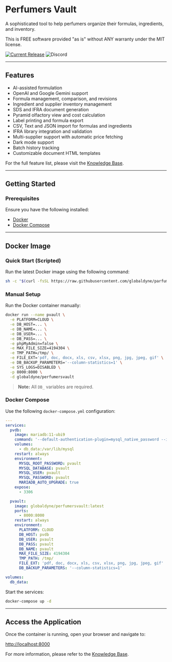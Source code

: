 # Perfumers Vault

A sophisticated tool to help perfumers organize their formulas, ingredients, and inventory.

This is FREE software provided "as is" without ANY warranty under the MIT license.

[![Current Release](https://img.shields.io/github/v/release/globaldyne/parfumvault.svg "Current Release")](https://github.com/globaldyne/parfumvault/releases/latest) ![Discord](https://img.shields.io/discord/1238069309356638217)

---

## Features

* AI-assisted formulation
* OpenAI and Google Gemini support
* Formula management, comparison, and revisions
* Ingredient and supplier inventory management
* SDS and IFRA document generation
* Pyramid olfactory view and cost calculation
* Label printing and formula export
* CSV, Text and JSON import for formulas and ingredients
* IFRA library integration and validation
* Multi-supplier support with automatic price fetching
* Dark mode support
* Batch history tracking
* Customizable document HTML templates

For the full feature list, please visit the [Knowledge Base](https://www.perfumersvault.com/knowledge-base/).

---

## Getting Started

### Prerequisites

Ensure you have the following installed:
- [Docker](https://www.docker.com/)
- [Docker Compose](https://docs.docker.com/compose/)

---

## Docker Image

### Quick Start (Scripted)

Run the latest Docker image using the following command:

```bash
sh -c "$(curl -fsSL https://raw.githubusercontent.com/globaldyne/parfumvault/master/helpers/run_pvault.sh)"
```

### Manual Setup

Run the Docker container manually:

```bash
docker run --name pvault \
  -e PLATFORM=CLOUD \
  -e DB_HOST=... \
  -e DB_NAME=... \
  -e DB_USER=... \
  -e DB_PASS=... \
  -e phpMyAdmin=false \
  -e MAX_FILE_SIZE=4194304 \
  -e TMP_PATH=/tmp/ \
  -e FILE_EXT='pdf, doc, docx, xls, csv, xlsx, png, jpg, jpeg, gif' \
  -e DB_BACKUP_PARAMETERS='--column-statistics=1' \
  -e SYS_LOGS=DISABLED \
  -p 8000:8000 \
  -d globaldyne/perfumersvault
```

> **Note:** All `DB_` variables are required.

### Docker Compose

Use the following `docker-compose.yml` configuration:

```yaml
---
services:
  pvdb:
    image: mariadb:11-ubi9
    command: '--default-authentication-plugin=mysql_native_password --innodb-flush-method=fsync'
    volumes:
      - db_data:/var/lib/mysql
    restart: always
    environment:
      MYSQL_ROOT_PASSWORD: pvault
      MYSQL_DATABASE: pvault
      MYSQL_USER: pvault
      MYSQL_PASSWORD: pvault
      MARIADB_AUTO_UPGRADE: true
    expose:
      - 3306

  pvault:
    image: globaldyne/perfumersvault:latest
    ports:
      - 8000:8000
    restart: always
    environment:
      PLATFORM: CLOUD
      DB_HOST: pvdb
      DB_USER: pvault
      DB_PASS: pvault
      DB_NAME: pvault
      MAX_FILE_SIZE: 4194304
      TMP_PATH: /tmp/
      FILE_EXT: 'pdf, doc, docx, xls, csv, xlsx, png, jpg, jpeg, gif'
      DB_BACKUP_PARAMETERS: '--column-statistics=1'

volumes:
  db_data:
```

Start the services:

```bash
docker-compose up -d
```

---

## Access the Application

Once the container is running, open your browser and navigate to:

[http://localhost:8000](http://localhost:8000)

For more information, please refer to the [Knowledge Base](https://www.perfumersvault.com/knowledge-base/).


